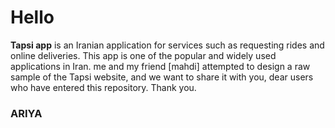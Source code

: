# Hello
**Tapsi app** is an Iranian application for services such as requesting rides and online deliveries. 
This app is one of the popular and widely used applications in Iran. me and my friend [mahdi] attempted to design a raw sample of the Tapsi website, 
and we want to share it with you, dear users who have entered this repository. 
Thank you. 
### ARIYA
